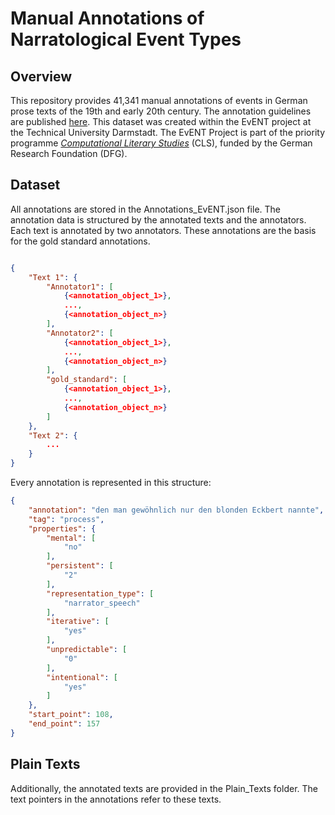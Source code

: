 # Manual Annotations of Narratological Event Types

## Overview

This repository provides 41,341 manual annotations of events in German prose texts of the 19th and early 20th century.
The annotation guidelines are published [here](https://zenodo.org/record/5078175#.Yka12-hBxhE).
This dataset was created within the EvENT project at the Technical University Darmstadt.
The EvENT Project is part of the priority programme [*Computational Literary Studies*](https://dfg-spp-cls.github.io/)
(CLS), funded by the German Research Foundation (DFG).

## Dataset

All annotations are stored in the Annotations_EvENT.json file.
The annotation data is structured by the annotated texts and the annotators.
Each text is annotated by two annotators.
These annotations are the basis for the gold standard annotations.

```json

{
    "Text 1": {
        "Annotator1": [
            {<annotation_object_1>},
            ...,
            {<annotation_object_n>}
        ],
        "Annotator2": [
            {<annotation_object_1>},
            ...,
            {<annotation_object_n>}
        ],
        "gold_standard": [
            {<annotation_object_1>},
            ...,
            {<annotation_object_n>}
        ]
    },
    "Text 2": {
        ...
    }
}
```

Every annotation is represented in this structure:

```json
{
    "annotation": "den man gewöhnlich nur den blonden Eckbert nannte",  # the annotated text span
    "tag": "process",                                                   # the event type classification
    "properties": {                                                     # additional classifications depending on the event type
        "mental": [
            "no"
        ],
        "persistent": [
            "2"
        ],
        "representation_type": [
            "narrator_speech"
        ],
        "iterative": [
            "yes"
        ],
        "unpredictable": [
            "0"
        ],
        "intentional": [
            "yes"
        ]
    },
    "start_point": 108,                                                 # the start pointer in the annotated text
    "end_point": 157                                                    # the end pointer in the annotated text
}
```

## Plain Texts

Additionally, the annotated texts are provided in the Plain_Texts folder.
The text pointers in the annotations refer to these texts.
